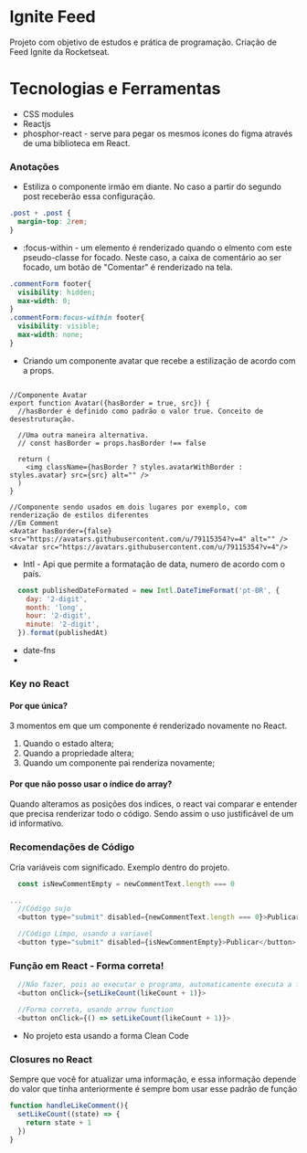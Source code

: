 # Ignite Feed

Projeto com objetivo de estudos e prática de programação. Criação de Feed Ignite da Rocketseat.

# Tecnologias e Ferramentas
- CSS modules
- Reactjs
- phosphor-react - serve para pegar os mesmos ícones do figma através de uma biblioteca em React.

### Anotações

* Estiliza o componente irmão em diante. No caso a partir do segundo post receberão essa configuração.
~~~~css
.post + .post {
  margin-top: 2rem;
}
~~~~
* :focus-within - um elemento é renderizado quando o elmento com este pseudo-classe for focado. Neste caso, a caixa de comentário ao ser focado, um botão de "Comentar" é renderizado na tela.
~~~~css
.commentForm footer{
  visibility: hidden;
  max-width: 0;
}
.commentForm:focus-within footer{
  visibility: visible;
  max-width: none;
}
~~~~
* Criando um componente avatar que recebe a estilização de acordo com a props.
~~~~react

//Componente Avatar
export function Avatar({hasBorder = true, src}) {
  //hasBorder é definido como padrão o valor true. Conceito de desestruturação.

  //Uma outra maneira alternativa.
  // const hasBorder = props.hasBorder !== false

  return (
    <img className={hasBorder ? styles.avatarWithBorder : styles.avatar} src={src} alt="" />
  )
}

//Componente sendo usados em dois lugares por exemplo, com renderização de estilos diferentes
//Em Comment
<Avatar hasBorder={false} src="https://avatars.githubusercontent.com/u/79115354?v=4" alt="" />
<Avatar src="https://avatars.githubusercontent.com/u/79115354?v=4"/>

~~~~

* Intl - Api que permite a formatação de data, numero de acordo com o país.
~~~~js
  const publishedDateFormated = new Intl.DateTimeFormat('pt-BR', {
    day: '2-digit',
    month: 'long',
    hour: '2-digit',
    minute: '2-digit',
  }).format(publishedAt)
~~~~

* date-fns
* 

### Key no React
#### Por que única?
3 momentos em que um componente é renderizado novamente no React.

1. Quando o estado altera;
2. Quando a propriedade altera;
3. Quando um componente pai renderiza novamente;

#### Por que não posso usar o índice do array?

Quando alteramos as posições dos indices, o react vai comparar e entender que precisa renderizar todo o código. Sendo assim o uso justificável de um id informativo.

### Recomendações de Código
Cria variáveis com significado.
Exemplo dentro do projeto.
~~~~js
  const isNewCommentEmpty = newCommentText.length === 0

...
  //Código sujo
  <button type="submit" disabled={newCommentText.length === 0}>Publicar</button>

  //Código Limpo, usando a variavel
  <button type="submit" disabled={isNewCommentEmpty}>Publicar</button>
~~~~

### Função em React - Forma correta!
~~~~js
  //Não fazer, pois ao executar o programa, automaticamente executa a função
  <button onClick={setLikeCount(likeCount + 1)}>

  //Forma correta, usando arrow function
  <button onClick={() => setLikeCount(likeCount + 1)}>
~~~~
* No projeto esta usando a forma Clean Code

### Closures no React
Sempre que você for atualizar uma informação, e essa informação depende do valor que tinha anteriormente é sempre bom usar esse padrão de função
~~~~js
function handleLikeComment(){
  setLikeCount((state) => {
    return state + 1
  })
}
~~~~